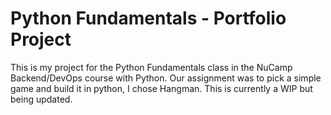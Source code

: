 # Python Fundamentals - Portfolio Project
This is my project for the Python Fundamentals class in the NuCamp Backend/DevOps course with Python. Our assignment was to pick a simple game and build it in python, I chose Hangman. This is currently a WIP but being updated.
